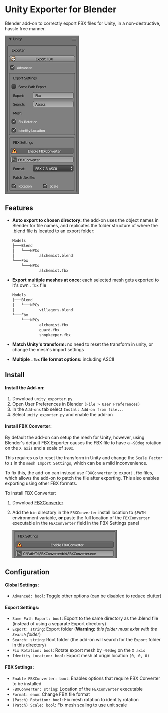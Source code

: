 ﻿Unity Exporter for Blender
==========================

Blender add-on to correctly export FBX files for Unity, in a non-destructive, hassle free manner.

![screenshot](./res/screenshot.png)

## Features

- **Auto export to chosen directory:** the add-on uses the object names in Blender for file names, and replicates the folder structure of where the .blend file is located to an export folder:

  ```
  Models
  ├───Blend
  │   └───NPCs
  │           alchemist.blend
  └───Fbx
      └───NPCs
              alchemist.fbx
  ```

- **Export multiple meshes at once:** each selected mesh gets exported to it's own `.fbx` file

  ```
  Models
  ├───Blend
  │   └───NPCs
  │           villagers.blend
  └───Fbx
      └───NPCs
              alchemist.fbx
              guard.fbx
              shopkeeper.fbx
  ```

- **Match Unity's transform:** no need to reset the transform in unity, or change the mesh's import settings

- **Multiple `.fbx` file format options:** including ASCII

## Install

#### Install the Add-on:

1. Download `unity_exporter.py`
2. Open User Preferences in Blender `(File > User Preferences)`
3. In the `Add-ons` tab select `Install Add-on from file...`
4. Select `unity_exporter.py` and enable the add-on

#### Install FBX Converter:

By default the add-on can setup the mesh for Unity, however, using Blender's default FBX Exporter causes the FBX file to have a `-90deg` rotation on the `X axis` and a scale of `100x`.

This requires us to reset the transform in Unity and change the `Scale Factor` to `1` in the `mesh Import Settings`, which can be a mild inconvenience.

To fix this, the add-on can instead use `FBXConverter` to export `.fbx` files, which allows the add-on to patch the file after exporting. This also enables exporting using other FBX formats.

To install FBX Converter:

1. Download [FBXConverter](https://www.autodesk.com/developer-network/platform-technologies/fbx-converter-archives)

2. Add the `bin` directory in the `FBXConverter` install location to `$PATH` environment variable, **or** paste the full location of the `FBXConverter` executable in the `FBXConverter` field in the FBX Settings panel

    ![example](./res/exporter_path_ex.png)

## Configuration

#### Global Settings:

- `Advanced: bool`: Toggle other options (can be disabled to reduce clutter)

#### Export Settings:

- `Same Path Export: bool`: Export to the same directory as the .blend file (instead of using a separate Export directory)
- `Export: string`: Export folder (**Warning:** *this folder must exist with the `Search` folder*)
- `Search: string`: Root folder (the add-on will search for the `Export` folder in this directory)
- `Fix Rotation: bool`: Rotate export mesh by `-90deg` on the `X axis`
- `Identity Location: bool`: Export mesh at origin location `(0, 0, 0)`

#### FBX Settings:

- `Enable FBXConverter: bool`: Enables options that require FBX Converter to be installed
- `FBXConverter: string`: Location of the `FBXConverter` executable
- `Format: enum`: Change FBX file format
- `(Patch) Rotation: bool`: Fix mesh rotation to identity rotation
- `(Patch) Scale: bool`: Fix mesh scaling to use unit scale

